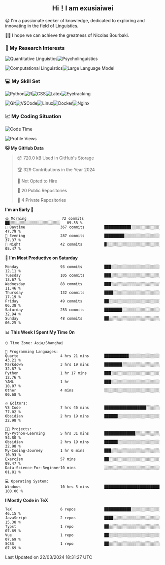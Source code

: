   

## <div align="center">Hi！I am exusiaiwei</div>  

😀 I'm a passionate seeker of knowledge, dedicated to exploring and innovating in the field of Linguistics.

🙋‍♂️ I hope we can achieve the greatness of Nicolas Bourbaki.

### 🔬 My Research Interests  

![Quantitative Linguistics](https://img.shields.io/badge/Quantitative%20Linguistics-%230072CC.svg?&style=for-the-badge&logo=appveyor&logoColor=white)![Psycholinguistics](https://img.shields.io/badge/Psycholinguistics-%2301a3a1.svg?&style=for-the-badge&logo=AWS%20Amplify&logoColor=white)

![Computational Linguistics](https://img.shields.io/badge/Computational%20Linguistics-%231877F2.svg?&style=for-the-badge&logo=Markdown&logoColor=white)![Large Language Model](https://img.shields.io/badge/Large%20Language%20Model-%23F76300.svg?&style=for-the-badge&logo=Android&logoColor=white)

### 💻 My Skill Set

![Python](https://img.shields.io/badge/Python-%2314354C.svg?style=for-the-badge&logo=python&logoColor=white&color=2AB3E3)![R](https://img.shields.io/badge/-R-276DC3?style=for-the-badge&logo=r&logoColor=white)![CSS](https://img.shields.io/badge/-CSS-1572B6?style=for-the-badge&logo=css3&logoColor=white)![Latex](https://img.shields.io/badge/-Latex-008080?style=for-the-badge&logo=latex&logoColor=white)![Eyetracking](https://img.shields.io/badge/Eyetracking-%230078D6?style=for-the-badge&logo=SearXNG&logoColor=#3050FF)

![Git](https://img.shields.io/badge/-Git-F05032?style=for-the-badge&logo=git&logoColor=white)![VSCode](https://img.shields.io/badge/-VSCode-007ACC?style=for-the-badge&logo=visual-studio-code&logoColor=white)![Linux](https://img.shields.io/badge/-Linux-FCC624?style=for-the-badge&logo=linux&logoColor=black)![Docker](https://img.shields.io/badge/-Docker-2496ED?style=for-the-badge&logo=docker&logoColor=white)![Nginx](https://img.shields.io/badge/-Nginx-009639?style=for-the-badge&logo=nginx&logoColor=white)

### 📈 My Coding Situation

<!--START_SECTION:waka-->
![Code Time](http://img.shields.io/badge/Code%20Time-71%20hrs%2056%20mins-blue)

![Profile Views](http://img.shields.io/badge/Profile%20Views-0-blue)

**🐱 My GitHub Data** 

> 📦 720.0 kB Used in GitHub's Storage 
 > 
> 🏆 329 Contributions in the Year 2024
 > 
> 🚫 Not Opted to Hire
 > 
> 📜 20 Public Repositories 
 > 
> 🔑 4 Private Repositories 
 > 
**I'm an Early 🐤** 

```text
🌞 Morning                72 commits          ██░░░░░░░░░░░░░░░░░░░░░░░   09.38 % 
🌆 Daytime                367 commits         ████████████░░░░░░░░░░░░░   47.79 % 
🌃 Evening                287 commits         █████████░░░░░░░░░░░░░░░░   37.37 % 
🌙 Night                  42 commits          █░░░░░░░░░░░░░░░░░░░░░░░░   05.47 % 
```
📅 **I'm Most Productive on Saturday** 

```text
Monday                   93 commits          ███░░░░░░░░░░░░░░░░░░░░░░   12.11 % 
Tuesday                  105 commits         ███░░░░░░░░░░░░░░░░░░░░░░   13.67 % 
Wednesday                88 commits          ███░░░░░░░░░░░░░░░░░░░░░░   11.46 % 
Thursday                 132 commits         ████░░░░░░░░░░░░░░░░░░░░░   17.19 % 
Friday                   49 commits          ██░░░░░░░░░░░░░░░░░░░░░░░   06.38 % 
Saturday                 253 commits         ████████░░░░░░░░░░░░░░░░░   32.94 % 
Sunday                   48 commits          ██░░░░░░░░░░░░░░░░░░░░░░░   06.25 % 
```


📊 **This Week I Spent My Time On** 

```text
🕑︎ Time Zone: Asia/Shanghai

💬 Programming Languages: 
Quarto                   4 hrs 21 mins       ███████████░░░░░░░░░░░░░░   43.21 % 
Markdown                 3 hrs 19 mins       ████████░░░░░░░░░░░░░░░░░   32.87 % 
Python                   1 hr 17 mins        ███░░░░░░░░░░░░░░░░░░░░░░   12.76 % 
YAML                     1 hr                ███░░░░░░░░░░░░░░░░░░░░░░   10.07 % 
Other                    4 mins              ░░░░░░░░░░░░░░░░░░░░░░░░░   00.68 % 

🔥 Editors: 
VS Code                  7 hrs 46 mins       ███████████████████░░░░░░   77.02 % 
Obsidian                 2 hrs 19 mins       ██████░░░░░░░░░░░░░░░░░░░   22.98 % 

🐱‍💻 Projects: 
My-Python-Learning       5 hrs 31 mins       ██████████████░░░░░░░░░░░   54.80 % 
Obsidian                 2 hrs 19 mins       ██████░░░░░░░░░░░░░░░░░░░   22.98 % 
My-Coding-Journey        1 hr 6 mins         ███░░░░░░░░░░░░░░░░░░░░░░   10.93 % 
Exercism                 57 mins             ██░░░░░░░░░░░░░░░░░░░░░░░   09.47 % 
Data-Science-For-Beginner10 mins             ░░░░░░░░░░░░░░░░░░░░░░░░░   01.81 % 

💻 Operating System: 
Windows                  10 hrs 5 mins       █████████████████████████   100.00 % 
```

**I Mostly Code in TeX** 

```text
TeX                      6 repos             ████████████░░░░░░░░░░░░░   46.15 % 
JavaScript               2 repos             ████░░░░░░░░░░░░░░░░░░░░░   15.38 % 
Typst                    1 repo              ██░░░░░░░░░░░░░░░░░░░░░░░   07.69 % 
Vue                      1 repo              ██░░░░░░░░░░░░░░░░░░░░░░░   07.69 % 
SCSS                     1 repo              ██░░░░░░░░░░░░░░░░░░░░░░░   07.69 % 
```




 Last Updated on 22/03/2024 18:31:27 UTC
<!--END_SECTION:waka-->
